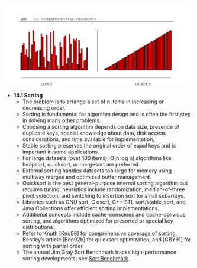 ![ADM-ch14-combinatorials-sorting](ADM-ch14-combinatorials-sorting.best.png)

- **14.1 Sorting**
  - The problem is to arrange a set of n items in increasing or decreasing order.
  - Sorting is fundamental for algorithm design and is often the first step in solving many other problems.
  - Choosing a sorting algorithm depends on data size, presence of duplicate keys, special knowledge about data, disk access considerations, and time available for implementation.
  - Stable sorting preserves the original order of equal keys and is important in some applications.
  - For large datasets (over 100 items), O(n log n) algorithms like heapsort, quicksort, or mergesort are preferred.
  - External sorting handles datasets too large for memory using multiway merges and optimized buffer management.
  - Quicksort is the best general-purpose internal sorting algorithm but requires tuning; heuristics include randomization, median-of-three pivot selection, and switching to insertion sort for small subarrays.
  - Libraries such as GNU sort, C qsort, C++ STL sort/stable_sort, and Java Collections offer efficient sorting implementations.
  - Additional concepts include cache-conscious and cache-oblivious sorting, and algorithms optimized for presorted or special key distributions.
  - Refer to Knuth [Knu98] for comprehensive coverage of sorting, Bentley’s article [Ben92b] for quicksort optimization, and [GBY91] for sorting with partial order.
  - The annual Jim Gray Sort Benchmark tracks high-performance sorting developments; see [Sort Benchmark](http://research.microsoft.com/barc/SortBenchmark/).
